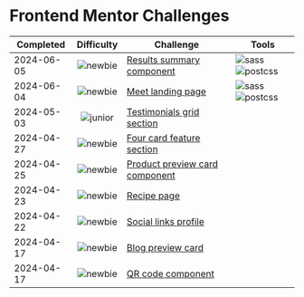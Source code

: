 # Frontend Mentor Challenges

| Completed  | Difficulty                             | Challenge                                                                                    | Tools                        |
|------------|----------------------------------------|----------------------------------------------------------------------------------------------|------------------------------|
| 2024-06-05 | <div align="center"> ![newbie] </div>  | [Results summary component](https://github.com/moadavou/results-summary-component)           | ![sass] ![postcss]           |
| 2024-06-04 | <div align="center"> ![newbie] </div>  | [Meet landing page](https://github.com/moadavou/meet-landing-page)                           | ![sass] ![postcss]           |
| 2024-05-03 | <div align="center"> ![junior] </div>  | [Testimonials grid section](https://github.com/moadavou/testimonials-grid-section)           |                              |
| 2024-04-27 | <div align="center"> ![newbie] </div>  | [Four card feature section](https://github.com/moadavou/four-card-feature-section)           |                              |
| 2024-04-25 | <div align="center"> ![newbie] </div>  | [Product preview card component](https://github.com/moadavou/product-preview-card-component) |                              |
| 2024-04-23 | <div align="center"> ![newbie] </div>  | [Recipe page](https://github.com/moadavou/recipe-page)                                       |                              |
| 2024-04-22 | <div align="center"> ![newbie] </div>  | [Social links profile](https://github.com/moadavou/social-links-profile)                     |                              |
| 2024-04-17 | <div align="center"> ![newbie] </div>  | [Blog preview card](https://github.com/moadavou/blog-preview-card)                           |                              |           
| 2024-04-17 | <div align="center"> ![newbie] </div>  | [QR code component](https://github.com/moadavou/qr-code-component)                           |                              |

[sass]: https://img.shields.io/badge/Sass-gray?logo=sass&logoColor=white
[postcss]: https://img.shields.io/badge/PostCSS-gray?logo=postcss&logoColor=white

[guru]: https://img.shields.io/badge/5-Guru-ed2c49
[advanced]: https://img.shields.io/badge/4-Advanced-f48925
[intermediate]: https://img.shields.io/badge/3-Intermediate-f1b604
[junior]: https://img.shields.io/badge/2-Junior-aad742
[newbie]: https://img.shields.io/badge/1-Newbie-6abecd
